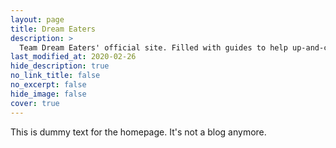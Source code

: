 ```yaml
---
layout: page
title: Dream Eaters
description: >
  Team Dream Eaters' official site. Filled with guides to help up-and-coming Trainers.
last_modified_at: 2020-02-26
hide_description: true
no_link_title: false
no_excerpt: false
hide_image: false
cover: true
---
```


This is dummy text for the homepage. It's not a blog anymore.
